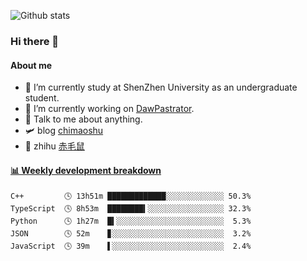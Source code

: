 ![Github stats](https://github-readme-stats.vercel.app/api?username=chimaoshu&show_icons=true&theme=cobalt)

### Hi there 👋

#### About me

- 🏫 I’m currently study at ShenZhen University as an undergraduate student.
- 🔭 I’m currently working on [DawPastrator](https://github.com/DawPastrator/server).
- 💬 Talk to me about anything.
- 🛩️ blog  [chimaoshu](https://www.chimaoshu.top)
- 🎯 zhihu  [赤毛鼠](https://www.zhihu.com/people/chi-mao-shu-53/)

<!-- waka-box start -->
#### <a href="https://gist.github.com/e235103f6d3ace58395a9ff863c34467" target="_blank">📊 Weekly development breakdown</a>
```text
C++         🕓 13h51m █████████████░░░░░░░░░░░░░ 50.3%
TypeScript  🕓 8h53m  ████████▍░░░░░░░░░░░░░░░░░ 32.3%
Python      🕓 1h27m  █▍░░░░░░░░░░░░░░░░░░░░░░░░  5.3%
JSON        🕓 52m    ▊░░░░░░░░░░░░░░░░░░░░░░░░░  3.2%
JavaScript  🕓 39m    ▌░░░░░░░░░░░░░░░░░░░░░░░░░  2.4%
```
<!-- Powered by https://github.com/YouEclipse/waka-box-go . -->
<!-- waka-box end -->
